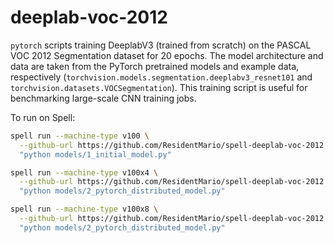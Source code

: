 # deeplab-voc-2012

`pytorch` scripts training DeeplabV3 (trained from scratch) on the PASCAL VOC 2012 Segmentation dataset for 20 epochs. The model architecture and data are taken from the PyTorch pretrained models and example data, respectively (`torchvision.models.segmentation.deeplabv3_resnet101` and `torchvision.datasets.VOCSegmentation`). This training script is useful for benchmarking large-scale CNN training jobs.

To run on Spell:

```bash
spell run --machine-type v100 \
  --github-url https://github.com/ResidentMario/spell-deeplab-voc-2012.git \
  "python models/1_initial_model.py"
```
```bash
spell run --machine-type v100x4 \
  --github-url https://github.com/ResidentMario/spell-deeplab-voc-2012.git \
  "python models/2_pytorch_distributed_model.py"
```
```bash
spell run --machine-type v100x8 \
  --github-url https://github.com/ResidentMario/spell-deeplab-voc-2012.git \
  "python models/2_pytorch_distributed_model.py"
```
